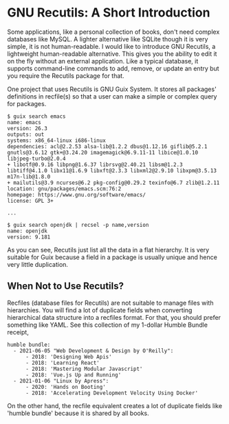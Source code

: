 # GNU Recutils: A Short Introduction

Some applications, like a personal collection of books, don't need complex databases like MySQL. A lighter alternative like SQLite though it is very simple, it is not human-readable. I would like to introduce GNU Recutils, a lightweight human-readable alternative. This gives you the ability to edit it on the fly without an external application. Like a typical database, it supports command-line commands to add, remove, or update an entry but you require the Recutils package for that.

One project that uses Recutils is GNU Guix System. It stores all packages' definitions in recfile(s) so that a user can make a simple or complex query for packages.

```console
$ guix search emacs
name: emacs
version: 26.3
outputs: out
systems: x86_64-linux i686-linux
dependencies: acl@2.2.53 alsa-lib@1.2.2 dbus@1.12.16 giflib@5.2.1 gnutls@3.6.12 gtk+@3.24.20 imagemagick@6.9.11-11 libice@1.0.10 libjpeg-turbo@2.0.4
+ libotf@0.9.16 libpng@1.6.37 librsvg@2.40.21 libsm@1.2.3 libtiff@4.1.0 libx11@1.6.9 libxft@2.3.3 libxml2@2.9.10 libxpm@3.5.13 m17n-lib@1.8.0
+ mailutils@3.9 ncurses@6.2 pkg-config@0.29.2 texinfo@6.7 zlib@1.2.11
location: gnu/packages/emacs.scm:76:2
homepage: https://www.gnu.org/software/emacs/
license: GPL 3+

...
```

```console
$ guix search openjdk | recsel -p name,version
name: openjdk
version: 9.181
```

As you can see, Recutils just list all the data in a flat hierarchy. It is very suitable for Guix because a field in a package is usually unique and hence very little duplication.

## When Not to Use Recutils?

Recfiles (database files for Recutils) are not suitable to manage files with hierarchies. You will find a lot of duplicate fields when converting hierarchical data structure into a recfiles format. For that, you should prefer something like YAML. See this collection of my 1-dollar Humble Bundle receipt,

```
humble bundle:
  - 2021-06-05 "Web Development & Design by O'Reilly":
      - 2018: 'Designing Web Apis'
      - 2018: 'Learning React'
      - 2018: 'Mastering Modular Javascript'
      - 2018: 'Vue.js Up and Running'
  - 2021-01-06 "Linux by Apress":
      - 2020: 'Hands on Booting'
      - 2018: 'Accelerating Development Velocity Using Docker'
```

On the other hand, the recfile equivalent creates a lot of duplicate fields like 'humble bundle' because it is shared by all books.
